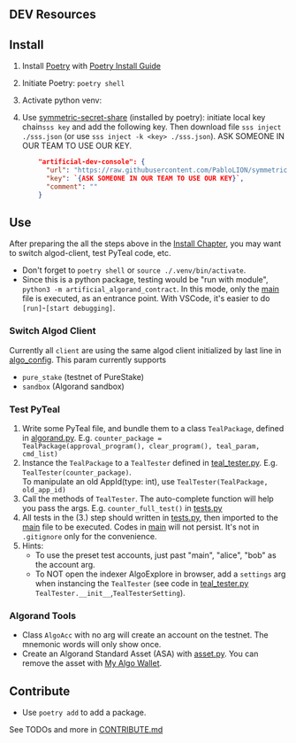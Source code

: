 ## DEV Resources

## Install

1. Install [Poetry](https://python-poetry.org/) with [Poetry Install Guide](https://python-poetry.org/docs/master/#installing-with-the-official-installer)
2. Initiate Poetry: `poetry shell`
3. Activate python venv:
4. Use [symmetric-secret-share](https://github.com/PabloLION/symmetric-secret-share) (installed by poetry): initiate local key chain`sss key` and add the following key. Then download file `sss inject ./sss.json` (or use `sss inject -k <key> ./sss.json`). ASK SOMEONE IN OUR TEAM TO USE OUR KEY.

   ```json
       "artificial-dev-console": {
         "url": "https://raw.githubusercontent.com/PabloLION/symmetric-secrete-share/main/tests/sample.encrypted",
         "key": `{ASK SOMEONE IN OUR TEAM TO USE OUR KEY}`,
         "comment": ""
       }
   ```

## Use

After preparing the all the steps above in the [Install Chapter](#install), you may want to switch algod-client, test PyTeal code, etc.

- Don't forget to `poetry shell` or `source ./.venv/bin/activate`.
- Since this is a python package, testing would be "run with module", `python3 -m artificial_algorand_contract`. In this mode, only the [main](./artificial_algorand_contract/__main__.py) file is executed, as an entrance point. With VSCode, it's easier to do `[run]`-`[start debugging]`.

### Switch Algod Client

Currently all `client` are using the same algod client initialized by last line in [algo_config](./artificial_algorand_contract/classes/algo_config.py). This param currently supports

- `pure_stake` (testnet of PureStake)
- `sandbox` (Algorand sandbox)

### Test PyTeal

1. Write some PyTeal file, and bundle them to a class `TealPackage`, defined in [algorand.py](./artificial_algorand_contract/classes/algorand.py). E.g. `counter_package = TealPackage(approval_program(), clear_program(), teal_param, cmd_list)`
2. Instance the `TealPackage` to a `TealTester` defined in [teal_tester.py](./artificial_algorand_contract/classes/teal_tester.py). E.g. `TealTester(counter_package)`.  
   To manipulate an old AppId(type: int), use `TealTester(TealPackage, old_app_id)`
3. Call the methods of `TealTester`. The auto-complete function will help you pass the args. E.g. `counter_full_test()` in [tests.py](./artificial_algorand_contract/tests.py)
4. All tests in the (3.) step should written in [tests.py](./artificial_algorand_contract/tests.py), then imported to the [main](./artificial_algorand_contract/__main__.py) file to be executed. Codes in [main](./artificial_algorand_contract/__main__.py) will not persist. It's not in `.gitignore` only for the convenience.
5. Hints:
   - To use the preset test accounts, just past "main", "alice", "bob" as the account arg.
   - To NOT open the indexer AlgoExplore in browser, add a `settings` arg when instancing the `TealTester` (see code in [teal_tester.py](./artificial_algorand_contract/classes/teal_tester.py) `TealTester.__init__`,`TealTesterSetting`).

### Algorand Tools

- Class `AlgoAcc` with no arg will create an account on the testnet. The mnemonic words will only show once.
- Create an Algorand Standard Asset (ASA) with [asset.py](./artificial_algorand_contract/classes/asset.py). You can remove the asset with [My Algo Wallet](https://wallet.myalgo.com/).

## Contribute

- Use `poetry add` to add a package.

See TODOs and more in [CONTRIBUTE.md](./docs/CONTRUBUTE.md)
